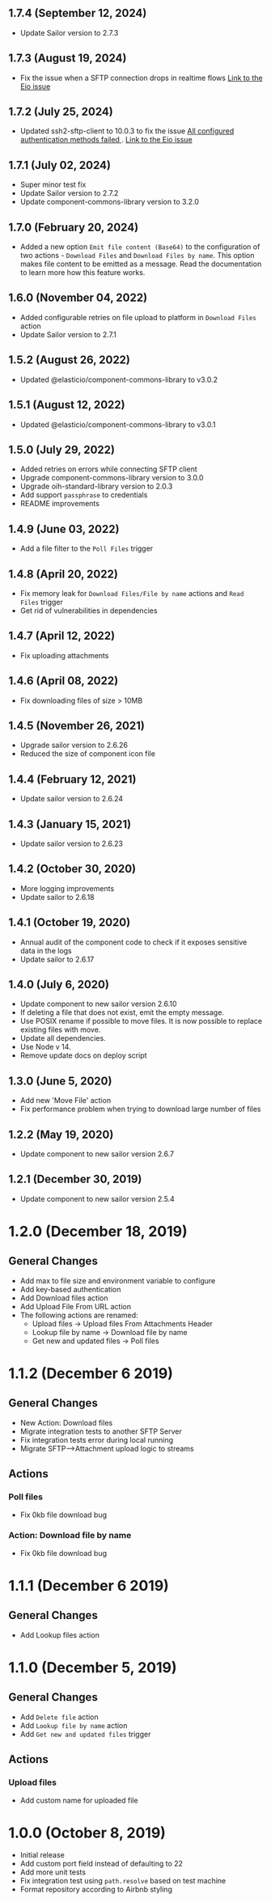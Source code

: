 ## 1.7.4 (September 12, 2024)
* Update Sailor version to 2.7.3

## 1.7.3 (August 19, 2024)
* Fix the issue when a SFTP connection drops in realtime flows [Link to the Eio issue](https://github.com/elasticio/sftp-component/issues/135)

## 1.7.2 (July 25, 2024)
* Updated ssh2-sftp-client to 10.0.3 to fix the issue [All configured authentication methods failed ](https://github.com/mscdex/ssh2/issues/1277). 
[Link to the Eio issue](https://github.com/elasticio/sftp-component/issues/133)

## 1.7.1 (July 02, 2024)
* Super minor test fix
* Update Sailor version to 2.7.2
* Update component-commons-library version to 3.2.0

## 1.7.0 (February 20, 2024)
* Added a new option `Emit file content (Base64)` to the configuration of two actions - `Download Files` and `Download Files by name`.
This option makes file content to be emitted as a message. Read the documentation to learn more how this feature works.

## 1.6.0 (November 04, 2022)
* Added configurable retries on file upload to platform in `Download Files` action
* Update Sailor version to 2.7.1

## 1.5.2 (August 26, 2022)
* Updated @elasticio/component-commons-library to v3.0.2

## 1.5.1 (August 12, 2022)
* Updated @elasticio/component-commons-library to v3.0.1

## 1.5.0 (July 29, 2022)
* Added retries on errors while connecting SFTP client
* Upgrade component-commons-library version to 3.0.0
* Upgrade oih-standard-library version to 2.0.3
* Add support `passphrase` to credentials
* README improvements

## 1.4.9 (June 03, 2022)
* Add a file filter to the `Poll Files` trigger

## 1.4.8 (April 20, 2022)
* Fix memory leak for `Download Files/File by name` actions and `Read Files` trigger
* Get rid of vulnerabilities in dependencies

## 1.4.7 (April 12, 2022)

* Fix uploading attachments

## 1.4.6 (April 08, 2022)

* Fix downloading files of size > 10MB

## 1.4.5 (November 26, 2021)

* Upgrade sailor version to 2.6.26
* Reduced the size of component icon file

## 1.4.4 (February 12, 2021)

* Update sailor version to 2.6.24

## 1.4.3 (January 15, 2021)

* Update sailor version to 2.6.23

## 1.4.2 (October 30, 2020)

* More logging improvements
* Update sailor to 2.6.18

## 1.4.1 (October 19, 2020)

* Annual audit of the component code to check if it exposes sensitive data in the logs
* Update sailor to 2.6.17

## 1.4.0 (July 6, 2020)

* Update component to new sailor version 2.6.10
* If deleting a file that does not exist, emit the empty message.
* Use POSIX rename if possible to move files. It is now possible to replace existing files with move.
* Update all dependencies.
* Use Node v 14.
* Remove update docs on deploy script

## 1.3.0 (June 5, 2020)

* Add new 'Move File' action
* Fix performance problem when trying to download large number of files

## 1.2.2 (May 19, 2020)

* Update component to new sailor version 2.6.7

## 1.2.1 (December 30, 2019)

* Update component to new sailor version 2.5.4

# 1.2.0 (December 18, 2019)

## General Changes
* Add max to file size and environment variable to configure
* Add key-based authentication
* Add Download files action
* Add Upload File From URL action
* The following actions are renamed:
  - Upload files -> Upload files From Attachments Header
  - Lookup file by name -> Download file by name
  - Get new and updated files -> Poll files

# 1.1.2 (December 6 2019)

## General Changes
* New Action: Download files
* Migrate integration tests to another SFTP Server
* Fix integration tests error during local running
* Migrate SFTP-->Attachment upload logic to streams

## Actions
### Poll files
* Fix 0kb file download bug
### Action: Download file by name
* Fix 0kb file download bug

# 1.1.1 (December 6 2019)

## General Changes
* Add Lookup files action

# 1.1.0 (December 5, 2019)

## General Changes
* Add `Delete file` action
* Add `Lookup file by name` action
* Add `Get new and updated files` trigger

## Actions
### Upload files
* Add custom name for uploaded file

# 1.0.0 (October 8, 2019)

* Initial release
* Add custom port field instead of defaulting to 22
* Add more unit tests
* Fix integration test using `path.resolve` based on test machine
* Format repository according to Airbnb styling
